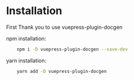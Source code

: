 # Installation

First Thank you to use vuepress-plugin-docgen

npm installation:

```bash
    npm i -D vuepress-plugin-docgen --save-dev
```

yarn installation:

```bash
    yarn add -D vuepress-plugin-docgen
```
